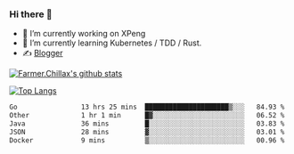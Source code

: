 ### Hi there 👋

- 🔭 I’m currently working on XPeng
- 🌱 I’m currently learning Kubernetes / TDD / Rust.
- ✍️ [Blogger](https://blog.farmer233.top)
<!-- - 🤔 [My Gitee](https://gitee.com/Farmer-chong) -->


[![Farmer.Chillax's github stats](https://github-readme-stats.vercel.app/api?username=FarmerChillax)](https://github.com/anuraghazra/github-readme-stats)

[![Top Langs](https://github-readme-stats.vercel.app/api/top-langs/?username=FarmerChillax&layout=compact&hide=html,css,javascript)](https://github.com/anuraghazra/github-readme-stats)


<a href="https://wakatime.com/@Farmer"> </a>
          <!--START_SECTION:waka-->

```txt
Go                13 hrs 25 mins  █████████████████████▒░░░   84.93 %
Other             1 hr 1 min      █▓░░░░░░░░░░░░░░░░░░░░░░░   06.52 %
Java              36 mins         █░░░░░░░░░░░░░░░░░░░░░░░░   03.83 %
JSON              28 mins         ▓░░░░░░░░░░░░░░░░░░░░░░░░   03.01 %
Docker            9 mins          ▒░░░░░░░░░░░░░░░░░░░░░░░░   00.96 %
```

<!--END_SECTION:waka-->



<!--
**Farmer-chong/Farmer-chong** is a ✨ _special_ ✨ repository because its `README.md` (this file) appears on your GitHub profile.

Here are some ideas to get you started:

- 🔭 I’m currently working on ...
- 🌱 I’m currently learning ...
- 👯 I’m looking to collaborate on ...
- 🤔 I’m looking for help with ...
- 💬 Ask me about ...
- 📫 How to reach me: ...
- 😄 Pronouns: ...
- ⚡ Fun fact: ...
-->
